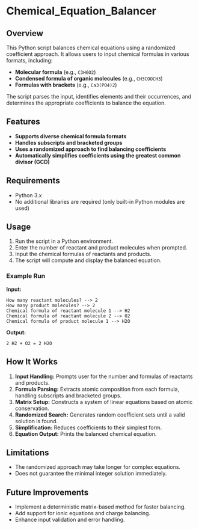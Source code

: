 # Chemical_Equation_Balancer

## Overview
This Python script balances chemical equations using a randomized coefficient approach. It allows users to input chemical formulas in various formats, including:
- **Molecular formula** (e.g., `C3H6O2`)
- **Condensed formula of organic molecules** (e.g., `CH3COOCH3`)
- **Formulas with brackets** (e.g., `Ca3(PO4)2`)

The script parses the input, identifies elements and their occurrences, and determines the appropriate coefficients to balance the equation.

## Features
- **Supports diverse chemical formula formats**
- **Handles subscripts and bracketed groups**
- **Uses a randomized approach to find balancing coefficients**
- **Automatically simplifies coefficients using the greatest common divisor (GCD)**

## Requirements
- Python 3.x
- No additional libraries are required (only built-in Python modules are used)

## Usage
1. Run the script in a Python environment.
2. Enter the number of reactant and product molecules when prompted.
3. Input the chemical formulas of reactants and products.
4. The script will compute and display the balanced equation.

### Example Run
**Input:**
```
How many reactant molecules? --> 2
How many product molecules? --> 2
Chemical formula of reactant molecule 1 --> H2
Chemical formula of reactant molecule 2 --> O2
Chemical formula of product molecule 1 --> H2O
```

**Output:**
```
2 H2 + O2 = 2 H2O
```

## How It Works
1. **Input Handling:** Prompts user for the number and formulas of reactants and products.
2. **Formula Parsing:** Extracts atomic composition from each formula, handling subscripts and bracketed groups.
3. **Matrix Setup:** Constructs a system of linear equations based on atomic conservation.
4. **Randomized Search:** Generates random coefficient sets until a valid solution is found.
5. **Simplification:** Reduces coefficients to their simplest form.
6. **Equation Output:** Prints the balanced chemical equation.

## Limitations
- The randomized approach may take longer for complex equations.
- Does not guarantee the minimal integer solution immediately.

## Future Improvements
- Implement a deterministic matrix-based method for faster balancing.
- Add support for ionic equations and charge balancing.
- Enhance input validation and error handling.

